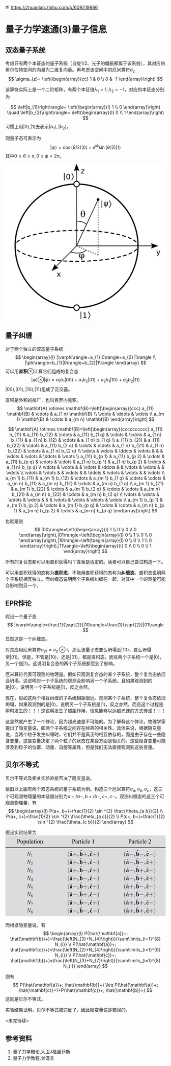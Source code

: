 #! https://zhuanlan.zhihu.com/p/609219886
# 量子力学速通(3)量子信息

## 双态量子系统

考虑只有两个本征态的量子系统（自旋1/2、光子的偏振都属于该系统），其对应的希尔伯特空间的向量为二维复向量。再考虑该空间中的厄米算符$\sigma_{z}$
$$
\sigma_{z}=
\left(\begin{array}{cc}
1 & 0 \\
0 & -1
\end{array}\right)
$$

该算符实际上是一个二阶矩阵，有两个本征值$\lambda_{1}=1,\lambda_{2}=-1$，对应的本征态分别为

$$
\left|b_{1}\right\rangle=
\left(\begin{array}{l}
1 \\
0
\end{array}\right) \quad
\left|b_{2}\right\rangle=
\left(\begin{array}{l}
0 \\
1
\end{array}\right)
$$
习惯上用$|0\rangle,|1\rangle$去表示$\left|b_{1}\right\rangle,\left|b_{2}\right\rangle$。

则量子态可表示为
$$
|\psi\rangle=\cos (\theta / 2)|0\rangle+e^{i \phi} \sin (\theta / 2)|1\rangle
$$
其中$0 \leq \theta \leq \pi,0 \leq \phi<2 \pi$。

![](PasteImage/2023-02-24-16-57-24.png)


## 量子纠缠

<!-- 
对于一个双态量子系统，可能的量子态为$|0\rangle,|1\rangle$。当有两个这样的系统时，可能的量子态为$|00\rangle,|01\rangle,|10\rangle,|11\rangle$；三个这样的系统时，可能的量子态为$|000\rangle,|001\rangle,|010\rangle,|011\rangle,|100\rangle,|101\rangle,|110\rangle,|111\rangle$。 -->

对于两个独立的双态量子系统
$$
\begin{array}{l}
|\varphi\rangle=a_{1}|0\rangle+a_{2}|1\rangle \\
|\phi\rangle=b_{1}|0\rangle+b_{2}|1\rangle
\end{array}
$$
可以用**直积**$\otimes$计算它们组成的复合态
$$
|\varphi\rangle \otimes|\phi\rangle= a_{1} b_{1}|00\rangle+a_{1} b_{2}|01\rangle+a_{2} b_{1}|10\rangle+a_{2} b_{2}|11\rangle
$$
$|00\rangle,|01\rangle,|10\rangle,|11\rangle$组成了正交基。

直积是外积的推广，也叫克罗内克积。
$$
\mathbf{A} \otimes \mathbf{B}=\left[\begin{array}{ccc}
a_{11} \mathbf{B} & \cdots & a_{1 n} \mathbf{B} \\
\vdots & \ddots & \vdots \\
a_{m 1} \mathbf{B} & \cdots & a_{m n} \mathbf{B}
\end{array}\right]
$$

$$
\mathbf{A} \otimes \mathbf{B}=\left[\begin{array}{cccccccccc}
a_{11} b_{11} & a_{11} b_{12} & \cdots & a_{11} b_{1 q} & \cdots & \cdots & a_{1 n} b_{11} & a_{1 n} b_{12} & \cdots & a_{1 n} b_{1 q} \\
a_{11} b_{21} & a_{11} b_{22} & \cdots & a_{11} b_{2 q} & \cdots & \cdots & a_{1 n} b_{21} & a_{1 n} b_{22} & \cdots & a_{1 n} b_{2 q} \\
\vdots & \vdots & \ddots & \vdots & & & \vdots & \vdots & \ddots & \vdots \\
a_{11} b_{p 1} & a_{11} b_{p 2} & \cdots & a_{11} b_{p q} & \cdots & \cdots & a_{1 n} b_{p 1} & a_{1 n} b_{p 2} & \cdots & a_{1 n} b_{p q} \\
\vdots & \vdots & & \vdots & \ddots & & \vdots & \vdots & & \vdots \\
\vdots & \vdots & & \vdots & & \ddots & \vdots & \vdots & & \vdots \\
a_{m 1} b_{11} & a_{m 1} b_{12} & \cdots & a_{m 1} b_{1 q} & \cdots & \cdots & a_{m n} b_{11} & a_{m n} b_{12} & \cdots & a_{m n} b_{1 q} \\
a_{m 1} b_{21} & a_{m 1} b_{22} & \cdots & a_{m 1} b_{2 q} & \cdots & \cdots & a_{m n} b_{21} & a_{m n} b_{22} & \cdots & a_{m n} b_{2 q} \\
\vdots & \vdots & \ddots & \vdots & & & \vdots & \vdots & \ddots & \vdots \\
a_{m 1} b_{p 1} & a_{m 1} b_{p 2} & \cdots & a_{m 1} b_{p q} & \cdots & \cdots & a_{m n} b_{p 1} & a_{m n} b_{p 2} & \cdots & a_{m n} b_{p q}
\end{array}\right]
$$

也就是说
$$
|00\rangle=\left(\begin{array}{l}
1 \\
0 \\
0 \\
0
\end{array}\right),|01\rangle=\left(\begin{array}{l}
0 \\
1 \\
0 \\
0
\end{array}\right),|10\rangle=\left(\begin{array}{l}
0 \\
0 \\
1 \\
0
\end{array}\right),|11\rangle=\left(\begin{array}{l}
0 \\
0 \\
0 \\
1
\end{array}\right)
$$

所有的复合态都可以用直积获得吗？答案是否定的。读者可以自己尝试构造一下。

可以用直积获得的态称为**直积态**，不能用直积获得的态称为**纠缠态**。直积态说明两个子系统相互独立。而纠缠态说明两个子系统纠缠在一起，对其中一个的测量可能会影响到另一个。

## EPR悖论

假设一个量子态
$$
|\varphi\rangle=\frac{1}{\sqrt{2}}|10\rangle+\frac{1}{\sqrt{2}}|01\rangle
$$
显然这是一个纠缠态。

对其应用厄米算符$\sigma_{z 1}=\sigma_{z} \otimes \mathrm{I}$，那么该量子态要么坍塌至$|10\rangle$，要么坍塌至$|01\rangle$。但是，不管是$|10\rangle$，还是$|01\rangle$，都是直积态，而且两个子系统一个是$|0\rangle$，另一个是$|1\rangle$。这说明复合态的两个子系统都受到了影响。

厄米算符代表可观测的物理量。假如只观测复合态的某个子系统，整个复合态依旧会坍塌。这说明对一个子系统的观测会影响另一个子系统。且如果观测到的是$|0\rangle$，说明另一个子系统是$|1\rangle$，反之亦然。

现在，假如这两个相互纠缠的子系统相距很远。观测某个子系统，整个复合态依旧坍塌，如果观测到的是$|0\rangle$，说明另一个子系统是$|1\rangle$，反之亦然。而且这个过程是瞬时发生的！！！这说明发生了超距作用，信息能够以远超光速的方式传递！！！

这显然就产生了一个悖论，因为超光速是不可能的。为了解释这个悖论，物理学家提出了隐变量说，即两个子系统之间存在经典的相关性。具体来说，根据隐变量说，当两个粒子发生纠缠时，它们并不是真正的相互依存的，而是由于存在一些隐含变量，这些变量决定了两个粒子的状态在某些方面是相关的。这些隐含变量可能涉及到粒子的位置、动量、自旋等属性，但是我们无法直接观测到这些变量。

## 贝尔不等式

贝尔不等式及相关实验直接否决了隐变量说。

依旧以上面有两个双态系统的量子系统为例。构造三个厄米算符$\sigma_{a},\sigma_{b},\sigma_{c}$，这三个可观测物理量的本征值分别为$a+/a-,b+/b-,c+,c-$。观测纠缠态的这三个可观测物理量，有
$$
\begin{array}{l}
P(a+, b+)=\frac{1}{2} \sin ^{2} \frac{\theta_{a b}}{2} \\
P(a+, c+)=\frac{1}{2} \sin ^{2} \frac{\theta_{a c}}{2} \\
P(c+, b+)=\frac{1}{2} \sin ^{2} \frac{\theta_{c b}}{2}
\end{array}
$$

假设实验结果为
![](PasteImage/2023-02-24-20-31-52.png)

而根据隐变量说，有
$$
\begin{array}{l}
P(\hat{\mathbf{a}}+; \hat{\mathbf{b}}+)=\frac{\left(N_{3}+N_{4}\right)}{\sum\limits_{i=1}^{8} N_{i}} \\
P(\hat{\mathbf{a}}+; \hat{\mathbf{c}}+)=\frac{\left(N_{2}+N_{4}\right)}{\sum\limits_{i=1}^{8} N_{i}} \\
P(\hat{\mathbf{c}}+; \hat{\mathbf{b}}+)=\frac{\left(N_{3}+N_{7}\right)}{\sum\limits_{i=1}^{8} N_{i}}
\end{array}
$$

则有
$$
P(\hat{\mathbf{a}}+; \hat{\mathbf{b}}+) \leq P(\hat{\mathbf{a}}+; \hat{\mathbf{c}}+)+P(\hat{\mathbf{c}}+; \hat{\mathbf{b}}+)
$$
这就是贝尔不等式。

实验结果证明，贝尔不等式被违反了，因此隐变量说是错误的。



<未完待续>

## 参考资料

1. 量子力学概论,大卫J格里菲斯
2. 量子力学教程,曾谨言